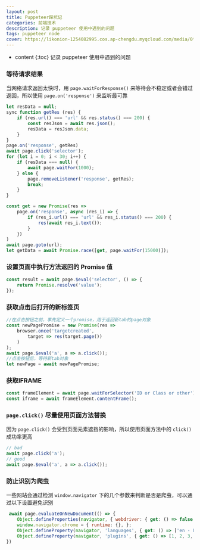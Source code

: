 ```yaml
---
layout: post
title: Puppeteer踩坑记
categories: 前端技术
description: 记录 puppeteer 使用中遇到的问题
tags: puppeteer node
cover: https://likonion-1254082995.cos.ap-chengdu.myqcloud.com/media/0*WHo7bG8yHKyt_nzn.png
---
```

* content
{:toc}
记录 puppeteer 使用中遇到的问题

### 等待请求结果

当网络请求返回太快时，用 `page.waitForResponse()` 来等待会不稳定或者会错过返回，所以使用 `page.on('response')` 来监听最可靠

```js
let resData = null;
sync function getRes (res) {
    if (res.url() === 'url' && res.status() === 200) {
        const resJson = await res.json();
        resData = resJson.data;
    }
}
page.on('response', getRes)
await page.click('selector');
for (let i = 0; i < 30; i++) {
    if (resData === null) {
        await page.waitFor(1000);
    } else {
        page.removeListener('response', getRes);
        break;
    }
}
```

```js
const get = new Promise(res =>
    page.on('response', async (res_i) => {
        if (res_i.url() === 'url' && res_i.status() === 200) {
            res(await res_i.text());
        }
    })
)
await page.goto(url);
let getData = await Promise.race([get, page.waitFor(15000)]);
```

### 设置页面中执行方法返回的 Promise 值

```js
const result = await page.$eval('selector', () => {
    return Promise.resolve('value');
});
```

### 获取点击后打开的新标签页

```js
//在点击按钮之前，事先定义一个promise，用于返回新tab的page对象
const newPagePromise = new Promise(res =>
    browser.once('targetcreated',
        target => res(target.page())
    )
);
await page.$eval('a', a => a.click());
//点击按钮后，等待新tab对象
let newPage = await newPagePromise;
```

### 获取IFRAME

```js
const frameElement = await page.waitForSelector('ID or Class or other');
const iframe = await frameElement.contentFrame();
```

### `page.click()` 尽量使用页面方法替换

因为 `page.click()` 会受到页面元素遮挡的影响，所以使用页面方法中的 `click()` 成功率更高

```js
// bad
await page.click('a');
// good
await page.$eval('a', a => a.click());
```

### 防止识别为爬虫

一些网站会通过检测 `window.navigator` 下的几个参数来判断是否是爬虫，可以通过以下设置避免识别

```js 
 await page.evaluateOnNewDocument(() => {
    Object.defineProperties(navigator, { webdriver: { get: () => false } });
    window.navigator.chrome = { runtime: {}, };
    Object.defineProperty(navigator, 'languages', { get: () => ['en - US', 'en'] });
    Object.defineProperty(navigator, 'plugins', { get: () => [1, 2, 3, 4, 5, 6], });
})
```




